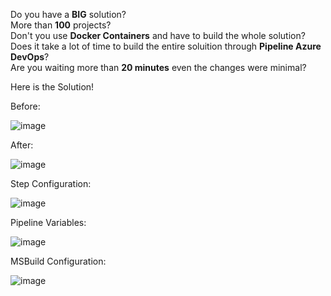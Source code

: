Do you have a **BIG** solution? <br />
More than **100** projects? <br />
Don't you use **Docker Containers** and have to build the whole solution? <br />
Does it take a lot of time to build the entire soluition through **Pipeline Azure DevOps**? <br />
Are you waiting more than **20 minutes** even the changes were minimal? <br />

Here is the Solution! <br />

Before:

![image](https://github.com/user-attachments/assets/8f72e8f9-7fcf-4d71-9df4-f183edb814d9)

After:

![image](https://github.com/user-attachments/assets/5e4e6e01-9a2e-46bd-8d34-cfdec00700ec)

Step Configuration:

![image](https://github.com/user-attachments/assets/446de0d0-5a15-41ef-8f04-c93038bb91e4)

Pipeline Variables:

![image](https://github.com/user-attachments/assets/2106bb8b-8bea-4547-80a3-7f95292a5488)

MSBuild Configuration:

![image](https://github.com/user-attachments/assets/b4f653cf-312c-47dd-8bce-5c26afea8ac4)



